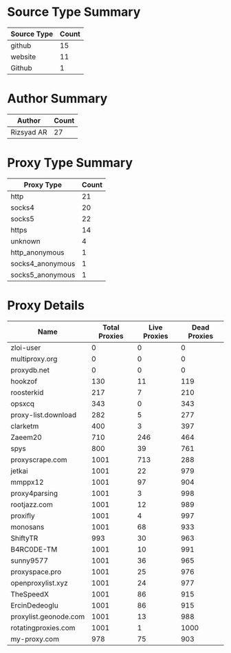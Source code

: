 # Source Type Summary

| Source Type | Count |
|-------------|-------|
| github | 15 |
| website | 11 |
| Github | 1 |


# Author Summary

| Author | Count |
|--------|-------|
| Rizsyad AR | 27 |


# Proxy Type Summary

| Proxy Type | Count |
|------------|-------|
| http | 21 |
| socks4 | 20 |
| socks5 | 22 |
| https | 14 |
| unknown | 4 |
| http_anonymous | 1 |
| socks4_anonymous | 1 |
| socks5_anonymous | 1 |


# Proxy Details

| Name | Total Proxies | Live Proxies | Dead Proxies |
|------|---------------|--------------|---------------|
| zloi-user | 0 | 0 | 0 |
| multiproxy.org | 0 | 0 | 0 |
| proxydb.net | 0 | 0 | 0 |
| hookzof | 130 | 11 | 119 |
| roosterkid | 217 | 7 | 210 |
| opsxcq | 343 | 0 | 343 |
| proxy-list.download | 282 | 5 | 277 |
| clarketm | 400 | 3 | 397 |
| Zaeem20 | 710 | 246 | 464 |
| spys | 800 | 39 | 761 |
| proxyscrape.com | 1001 | 713 | 288 |
| jetkai | 1001 | 22 | 979 |
| mmppx12 | 1001 | 97 | 904 |
| proxy4parsing | 1001 | 3 | 998 |
| rootjazz.com | 1001 | 12 | 989 |
| proxifly | 1001 | 4 | 997 |
| monosans | 1001 | 68 | 933 |
| ShiftyTR | 993 | 30 | 963 |
| B4RC0DE-TM | 1001 | 10 | 991 |
| sunny9577 | 1001 | 36 | 965 |
| proxyspace.pro | 1001 | 25 | 976 |
| openproxylist.xyz | 1001 | 24 | 977 |
| TheSpeedX | 1001 | 86 | 915 |
| ErcinDedeoglu | 1001 | 86 | 915 |
| proxylist.geonode.com | 1001 | 13 | 988 |
| rotatingproxies.com | 1001 | 1 | 1000 |
| my-proxy.com | 978 | 75 | 903 |
